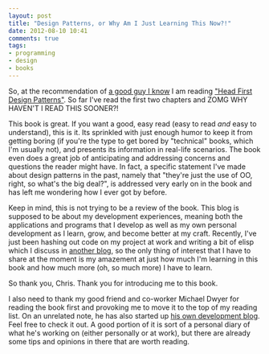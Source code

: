 ```yaml
---
layout: post
title: "Design Patterns, or Why Am I Just Learning This Now?!"
date: 2012-08-10 10:41
comments: true
tags: 
- programming
- design
- books
---
```

So, at the recommendation of [a good guy I know](http://www.chrisweldon.net) I am reading ["Head First Design Patterns"](http://www.headfirstlabs.com/books/hfdp/). So far I've read the first two chapters and ZOMG WHY HAVEN'T I READ THIS SOONER?!

This book is great. If you want a good, easy read (easy to read *and* easy to understand), this is it. Its sprinkled with just enough humor to keep it from getting boring (if you're the type to get bored by "technical" books, which I'm usually not), and presents its information in real-life scenarios. The book even does a great job of anticipating and addressing concerns and questions the reader might have. In fact, a specific statement I've made about design patterns in the past, namely that "they're just the use of OO, right, so what's the big deal?", is addressed very early on in the book and has left me wondering how I ever got by before.

Keep in mind, this is not trying to be a review of the book. This blog is supposed to be about my development experiences, meaning both the applications and programs that I develop as well as my own personal development as I learn, grow, and become better at my craft. Recently, I've just been hashing out code on my project at work and writing a bit of elisp which I discuss in [another blog](http://emacs-journey.blogspot.com/), so the only thing of interest that I have to share at the moment is my amazement at just how much I'm learning in this book and how much more (oh, so much more) I have to learn.

So thank you, Chris. Thank you for introducing me to this book. 

I also need to thank my good friend and co-worker Michael Dwyer for reading the book first and provoking me to move it to the top of my reading list. On an unrelated note, he has also started up [his own development blog](http://www.michaelmdwyer.com). Feel free to check it out. A good portion of it is sort of a personal diary of what he's working on (either personally or at work), but there are already some tips and opinions in there that are worth reading.
